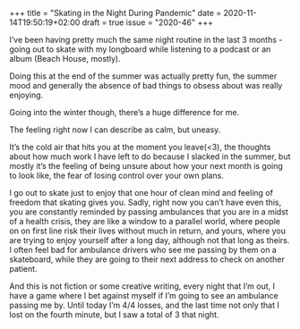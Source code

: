 +++
title       = "Skating in the Night During Pandemic"
date        = 2020-11-14T19:50:19+02:00
draft       = true
issue       = "2020-46"
+++

I’ve been having pretty much the same night routine in the last 3 months - going out to skate with my longboard while listening to a podcast or an album (Beach House, mostly).

Doing this at the end of the summer was actually pretty fun, the summer mood and generally the absence of bad things to obsess about was really enjoying.

Going into the winter though, there’s a huge difference for me. 

The feeling right now I can describe as calm, but uneasy.

It’s the cold air that hits you at the moment you leave(\<3), the thoughts about how much work I have left to do because I slacked in the summer, but mostly it’s the feeling of being unsure about how your next month is going to look like, the fear of losing control over your own plans.

I go out to skate just to enjoy that one hour of clean mind and feeling of freedom that skating gives you. Sadly, right now you can’t have even this, you are constantly reminded by passing ambulances that you are in a midst of a health crisis, they are like a window to a parallel world, where people on on first line risk their lives without much in return, and yours, where you are trying to enjoy yourself after a long day, although not that long as theirs. I often feel bad for ambulance drivers who see me passing by them on a skateboard, while they are going to their next address to check on another patient.

And this is not fiction or some creative writing, every night that I’m out, I have a game where I bet against myself if I’m going to see an ambulance passing me by. Until today I’m 4/4 losses, and the last time not only that I lost on the fourth minute, but I saw a total of 3 that night.

